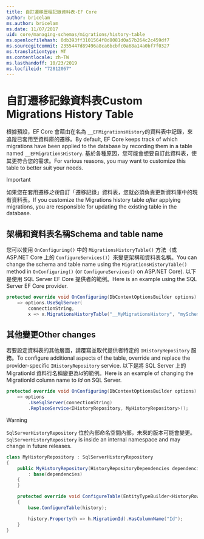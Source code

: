 ```yaml
---
title: 自訂遷移歷程記錄資料表-EF Core
author: bricelam
ms.author: bricelam
ms.date: 11/07/2017
uid: core/managing-schemas/migrations/history-table
ms.openlocfilehash: 0db393ff3101564f8d8081d0a57b264c2c459df7
ms.sourcegitcommit: 2355447d89496a8ca6bcbfc0a68a14a0bf7f0327
ms.translationtype: MT
ms.contentlocale: zh-TW
ms.lasthandoff: 10/23/2019
ms.locfileid: "72812067"
---
```

# <a name="custom-migrations-history-table"></a><span data-ttu-id="937e9-102">自訂遷移記錄資料表</span><span class="sxs-lookup"><span data-stu-id="937e9-102">Custom Migrations History Table</span></span>

<span data-ttu-id="937e9-103">根據預設，EF Core 會藉由在名為 `__EFMigrationsHistory`的資料表中記錄，來追蹤已套用至資料庫的遷移。</span><span class="sxs-lookup"><span data-stu-id="937e9-103">By default, EF Core keeps track of which migrations have been applied to the database by recording them in a table named `__EFMigrationsHistory`.</span></span> <span data-ttu-id="937e9-104">基於各種原因，您可能會想要自訂此資料表，使其更符合您的需求。</span><span class="sxs-lookup"><span data-stu-id="937e9-104">For various reasons, you may want to customize this table to better suit your needs.</span></span>

> [!IMPORTANT]
> <span data-ttu-id="937e9-105">如果您在套用遷移*之後*自訂「遷移記錄」資料表，您就必須負責更新資料庫中的現有資料表。</span><span class="sxs-lookup"><span data-stu-id="937e9-105">If you customize the Migrations history table *after* applying migrations, you are responsible for updating the existing table in the database.</span></span>

## <a name="schema-and-table-name"></a><span data-ttu-id="937e9-106">架構和資料表名稱</span><span class="sxs-lookup"><span data-stu-id="937e9-106">Schema and table name</span></span>

<span data-ttu-id="937e9-107">您可以使用 `OnConfiguring()` 中的 `MigrationsHistoryTable()` 方法（或 ASP.NET Core 上的 `ConfigureServices()`）來變更架構和資料表名稱。</span><span class="sxs-lookup"><span data-stu-id="937e9-107">You can change the schema and table name using the `MigrationsHistoryTable()` method in `OnConfiguring()` (or `ConfigureServices()` on ASP.NET Core).</span></span> <span data-ttu-id="937e9-108">以下是使用 SQL Server EF Core 提供者的範例。</span><span class="sxs-lookup"><span data-stu-id="937e9-108">Here is an example using the SQL Server EF Core provider.</span></span>

``` csharp
protected override void OnConfiguring(DbContextOptionsBuilder options)
    => options.UseSqlServer(
        connectionString,
        x => x.MigrationsHistoryTable("__MyMigrationsHistory", "mySchema"));
```

## <a name="other-changes"></a><span data-ttu-id="937e9-109">其他變更</span><span class="sxs-lookup"><span data-stu-id="937e9-109">Other changes</span></span>

<span data-ttu-id="937e9-110">若要設定資料表的其他層面，請覆寫並取代提供者特定的 `IHistoryRepository` 服務。</span><span class="sxs-lookup"><span data-stu-id="937e9-110">To configure additional aspects of the table, override and replace the provider-specific `IHistoryRepository` service.</span></span> <span data-ttu-id="937e9-111">以下是將 SQL Server 上的 MigrationId 資料行名稱變更為*Id*的範例。</span><span class="sxs-lookup"><span data-stu-id="937e9-111">Here is an example of changing the MigrationId column name to *Id* on SQL Server.</span></span>

``` csharp
protected override void OnConfiguring(DbContextOptionsBuilder options)
    => options
        .UseSqlServer(connectionString)
        .ReplaceService<IHistoryRepository, MyHistoryRepository>();
```

> [!WARNING]
> <span data-ttu-id="937e9-112">`SqlServerHistoryRepository` 位於內部命名空間內部，未來的版本可能會變更。</span><span class="sxs-lookup"><span data-stu-id="937e9-112">`SqlServerHistoryRepository` is inside an internal namespace and may change in future releases.</span></span>

``` csharp
class MyHistoryRepository : SqlServerHistoryRepository
{
    public MyHistoryRepository(HistoryRepositoryDependencies dependencies)
        : base(dependencies)
    {
    }

    protected override void ConfigureTable(EntityTypeBuilder<HistoryRow> history)
    {
        base.ConfigureTable(history);

        history.Property(h => h.MigrationId).HasColumnName("Id");
    }
}
```
